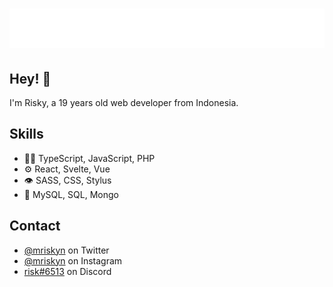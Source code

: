 <h1 align="center">
  <img src="https://raw.githubusercontent.com/martonlederer/martonlederer/master/name.svg" alt="Risky Nugraha" />
</h1>

## Hey! 👋
I'm Risky, a 19 years old web developer from Indonesia.

## Skills
- 👨‍💻 TypeScript, JavaScript, PHP
- ⚙️ React, Svelte, Vue
- 👁️ SASS, CSS, Stylus
- 💽 MySQL, SQL, Mongo

## Contact
- [@mriskyn](https://twitter.com/mriskyn) on Twitter
- [@mriskyn](https://instagram.com/mriskyn) on Instagram
- [risk#6513](./) on Discord
